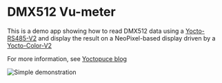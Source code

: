 # DMX512 Vu-meter

This is a demo app showing how to read DMX512 data using a [Yocto-RS485-V2](https://www.yoctopuce.com/EN/products/usb-electrical-interfaces/yocto-rs485-v2) and display the result on a NeoPixel-based display driven by a [Yocto-Color-V2](https://www.yoctopuce.com/EN/products/usb-actuators/yocto-color-v2)

For more information, see [Yoctopuce blog](https://www.yoctopuce.com/EN/article/communicating-with-dmx512-devices)

![Simple demonstration](dmx512-vu-meter.gif)
